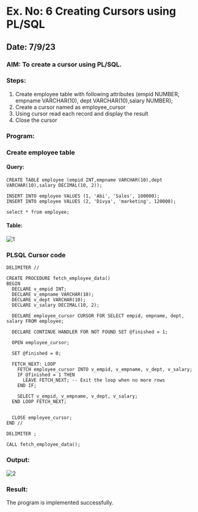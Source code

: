 # Ex. No: 6 Creating Cursors using PL/SQL
## Date: 7/9/23
### AIM: To create a cursor using PL/SQL.
### Steps:
1. Create employee table with following attributes (empid NUMBER, empname VARCHAR(10), dept VARCHAR(10),salary NUMBER);
2. Create a cursor named as employee_cursor
3. Using cursor read each record and display the result
4. Close the cursor

### Program:
### Create employee table
#### Query:
```
CREATE TABLE employee (empid INT,empname VARCHAR(10),dept VARCHAR(10),salary DECIMAL(10, 2));

INSERT INTO employee VALUES (1, 'Abi', 'Sales', 100000);
INSERT INTO employee VALUES (2, 'Divya', 'marketing', 120000);

select * from employee;
```
#### Table:
![1](https://github.com/Divya110205/Ex-no-6-Creating-Cursors-using-PL-SQL/assets/119404855/008b9148-cd74-4e60-8f82-61c94093645e)

### PLSQL Cursor code
```
DELIMITER //

CREATE PROCEDURE fetch_employee_data()
BEGIN
  DECLARE v_empid INT;
  DECLARE v_empname VARCHAR(10);
  DECLARE v_dept VARCHAR(10);
  DECLARE v_salary DECIMAL(10, 2);
  
  DECLARE employee_cursor CURSOR FOR SELECT empid, empname, dept, salary FROM employee;
  
  DECLARE CONTINUE HANDLER FOR NOT FOUND SET @finished = 1;
  
  OPEN employee_cursor;
  
  SET @finished = 0;
  
  FETCH_NEXT: LOOP
    FETCH employee_cursor INTO v_empid, v_empname, v_dept, v_salary;
    IF @finished = 1 THEN
      LEAVE FETCH_NEXT; -- Exit the loop when no more rows
    END IF;

    SELECT v_empid, v_empname, v_dept, v_salary;
  END LOOP FETCH_NEXT;
  
 
  CLOSE employee_cursor;
END //

DELIMITER ;

CALL fetch_employee_data();
```
### Output:
![2](https://github.com/Divya110205/Ex-no-6-Creating-Cursors-using-PL-SQL/assets/119404855/60508395-7d88-4821-af32-7fadf3f55bbf)

### Result:
The program is implemented successfully.
